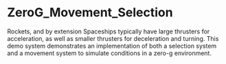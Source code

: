 # ZeroG_Movement_Selection

Rockets, and by extension Spaceships typically have large thrusters for acceleration, as well as smaller thrusters for deceleration and turning.
This demo system demonstrates an implementation of both a selection system and a movement system to simulate conditions in a zero-g environment.

